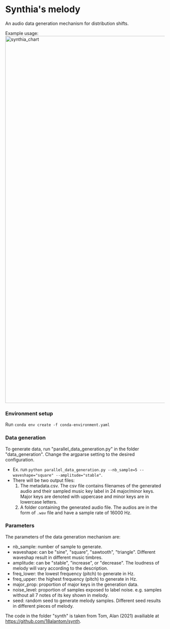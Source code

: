 # Synthia's melody
An audio data generation mechanism for distribution shifts. 

Example usage:
<img width="1157" alt="synthia_chart" src="https://github.com/cynthpie/Synthia_melody/assets/134090009/eee814a1-78f9-4476-8d9e-8b0ad6e5af36">

### Environment setup

Run ```conda env create -f conda-environment.yaml```


### Data generation
To generate data, run "parallel_data_generation.py" in the folder "data_generation". Change the argparse setting to the desired configuration. 
- Ex. run ```python parallel_data_generation.py --nb_sample=5 --waveshape="square" --amplitude="stable"```.
- There will be two output files:
  1. The metadata.csv. The csv file contains filenames of the generated audio and their sampled music key label in 24 major/minor keys. Major keys are denoted with uppercase and minor keys are in lowercase letters.
  2. A folder containing the generated audio file. The audios are in the form of ```.wav``` file and have a sample rate of 16000 Hz.


### Parameters
The parameters of the data generation mechanism are:
- nb_sample: number of sample to generate.
- waveshape: can be "sine", "square", "sawtooth", "triangle". Different waveshap result in different music timbres.
- amplitude: can be "stable", "increase", or "decrease". The loudness of melody will vary according to the description.
- freq_lower: the lowest frequency (pitch) to generate in Hz.
- freq_upper: the highest frequency (pitch) to generate in Hz.
- major_prop: proportion of major keys in the generation data. 
- noise_level: proportion of samples exposed to label noise. e.g. samples without all 7 notes of its key shown in melody.
- seed: random seed to generate melody samples. Different seed results in different pieces of melody.  

The code in the folder "synth" is taken from Tom, Alan (2021) availiable at https://github.com/18alantom/synth.
